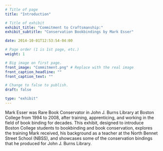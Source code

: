 ```yaml
---
# Title of page
title: "Introduction"

# Title of exhibit
exhibit_title: "Commitment to Craftsmanship:"
exhibit_subtitle: "Conservation Bookbindings by Mark Esser"

date: 2014-10-01T12:53:54-04:00

# Page order (1 is 1st page, etc.)
weight: 1

# Big image on first page.
front_image: "Commitment.png" # Replace with the real image
front_caption_headline: ""
front_caption_text: ""

# Change to false to publish.
draft: false

type: "exhibit"
---
```


Mark Esser was Rare Book Conservator in John J. Burns Library at Boston College from 1994 to 2008, after training, apprenticing, and working in the field of book binding for decades. This exhibit, designed to introduce Boston College students to bookbinding and book conservation, explores the training Mark received, his background as a teacher at the North Bennet Street School (NBSS), and showcases some of the conservation bindings that he produced for John J. Burns Library.
